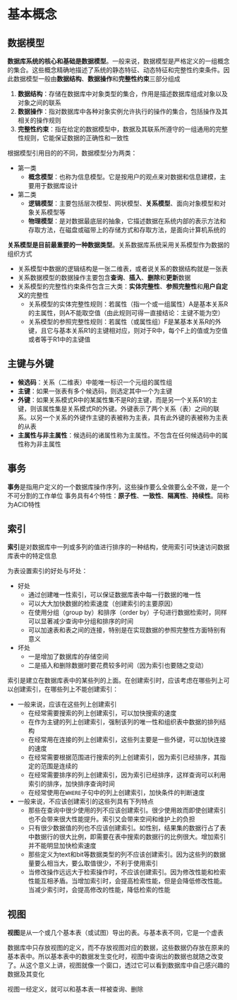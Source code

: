 # 基本概念

## 数据模型

**数据库系统的核心和基础是数据模型**。一般来说，数据模型是严格定义的一组概念的集合。这些概念精确地描述了系统的静态特征、动态特征和完整性约束条件。因此数据模型一般由**数据结构**、**数据操作**和**完整性约束**三部分组成

1. **数据结构**：存储在数据库中对象类型的集合，作用是描述数据库组成对象以及对象之间的联系
2. **数据操作**：指对数据库中各种对象实例允许执行的操作的集合，包括操作及其相关的操作规则
3. **完整性约束**：指在给定的数据模型中，数据及其联系所遵守的一组通用的完整性规则，它能保证数据的正确性和一致性

根据模型引用目的的不同，数据模型分为两类：
- 第一类
    - **概念模型**：也称为信息模型。它是按用户的观点来对数据和信息建模，主要用于数据库设计
- 第二类
    - **逻辑模型**：主要包括层次模型、网状模型、**关系模型**、面向对象模型和对象关系模型等
    - **物理模型**：是对数据最底层的抽象，它描述数据在系统内部的表示方法和存取方法，在磁盘或磁带上的存储方式和存取方法，是面向计算机系统的

**关系模型是目前最重要的一种数据类型**。关系数据库系统采用关系模型作为数据的组织方式

- 关系模型中数据的逻辑结构是一张二维表，或者说关系的数据结构就是一张表
- 关系数据模型的数据操作主要包含**查询**、**插入**、**删除**和**更新**数据
- 关系模型的完整性约束条件包含三大类：**实体完整性**、**参照完整性**和**用户自定义**的完整性
    - 关系模型的实体完整性规则：若属性（指一个或一组属性）A是基本关系R的主属性，则A不能取空值（由此规则可得一直接结论：主键不能为空）
    - 关系模型的参照完整性规则：若属性（或属性组）F是某基本关系R的外键，且它与基本关系R1的主键相对应，则对于R中，每个F上的值或为空值或者等于R1中的主键值


## 主键与外键

- **候选码**：关系（二维表）中能唯一标识一个元组的属性组
- **主键**：如果一张表有多个候选码，则选定其中一个为主键
- **外键**：如果关系模式R中的某属性集不是R的主键，而是另一个关系R1的主键，则该属性集是关系模式R的外键。外键表示了两个关系（表）之间的联系。以另一个关系的外键作主键的表被称为主表，具有此外键的表被称为主表的从表
- **主属性与非主属性**：候选码的诸属性称为主属性。不包含在任何候选码中的属性称为非主属性

## 事务

**事务**是指用户定义的一个数据库操作序列，这些操作要么全做要么全不做，是一个不可分割的工作单位
事务具有4个特性：**原子性**、**一致性**、**隔离性**、**持续性**。简称为ACID特性

## 索引

**索引**是对数据库中一列或多列的值进行排序的一种结构，使用索引可快速访问数据库表中的特定信息

为表设置索引的好处与坏处：

- 好处
    - 通过创建唯一性索引，可以保证数据库表中每一行数据的唯一性
    - 可以大大加快数据的检索速度（创建索引的主要原因）
    - 在使用分组（group by）和排序（order by）子句进行数据检索时，同样可以显著减少查询中分组和排序的时间
    - 可以加速表和表之间的连接，特别是在实现数据的参照完整性方面特别有意义
- 坏处
    - 一是增加了数据库的存储空间
    - 二是插入和删除数据时要花费较多时间（因为索引也要随之变动）

索引是建立在数据库表中的某些列的上面。在创建索引时，应该考虑在哪些列上可以创建索引，在哪些列上不能创建索引：

- 一般来说，应该在这些列上创建索引
    - 在经常需要搜索的列上创建索引，可以加快搜索的速度
    - 在作为主键的列上创建索引，强制该列的唯一性和组织表中数据的排列结构
    - 在经常用在连接的列上创建索引，这些列主要是一些外键，可以加快连接的速度
    - 在经常需要根据范围进行搜索的列上创建索引，因为索引已经排序，其指定的范围是连续的
    - 在经常需要排序的列上创建索引，因为索引已经排序，这样查询可以利用索引的排序，加快排序查询时间
    - 在经常使用在`WHERE`子句中的列上创建索引，加快条件的判断速度
- 一般来说，不应该创建索引的这些列具有下列特点
    - 那些在查询中很少使用的列不应该创建索引。很少使用故而即使创建索引也不会带来很大性能提升。索引又会带来空间和维护上的负担
    - 只有很少数据值的列也不应该创建索引。如性别，结果集的数据行占了表中数据行的很大比例，即需要在表中搜索的数据行的比例很大。增加索引并不能明显加快检索速度
    - 那些定义为text和bit等数据类型的列不应该创建索引。因为这些列的数据量要么相当大，要么取值很少，不利于使用索引
    - 当修改操作远远大于检索操作时，不应该创建索引。因为修改性能和检索性能互相矛盾。当增加索引时，会提高检索性能，但是会降低修改性能。当减少索引时，会提高修改的性能，降低检索的性能

## 视图

**视图**是从一个或几个基本表（或试图）导出的表。与基本表不同，它是一个虚表

数据库中只存放视图的定义，而不存放视图对应的数据，这些数据仍存放在原来的基本表中。所以基本表中的数据发生变化时，视图中查询出的数据也就随之改变了。从这个意义上讲，视图就像一个窗口，透过它可以看到数据库中自己感兴趣的数据及其变化

视图一经定义，就可以和基本表一样被查询、删除

